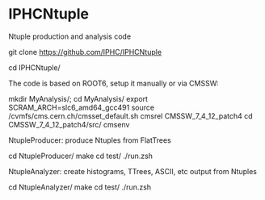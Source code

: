 # IPHCNtuple
Ntuple production and analysis code

git clone https://github.com/IPHC/IPHCNtuple

cd IPHCNtuple/

The code is based on ROOT6, setup it manually or via CMSSW:

mkdir MyAnalysis/; cd MyAnalysis/
export SCRAM_ARCH=slc6_amd64_gcc491
source /cvmfs/cms.cern.ch/cmsset_default.sh
cmsrel CMSSW_7_4_12_patch4
cd CMSSW_7_4_12_patch4/src/
cmsenv

NtupleProducer: produce Ntuples from FlatTrees

cd NtupleProducer/
make
cd test/
./run.zsh

NtupleAnalyzer: create histograms, TTrees, ASCII, etc output from Ntuples

cd NtupleAnalyzer/
make
cd test/
./run.zsh
